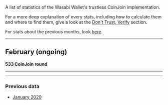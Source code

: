 A list of statistics of the Wasabi Wallet's trustless CoinJoin implementation.

For a more deep explanation of every stats, including how to calculate them and where to find them, give a look at the [Don't Trust, Verify](Dont_Trust_Verify.md) section. 

For stats about the previous months, look [here](months_list.md).

---

## February (ongoing)
**533 CoinJoin round**

---

---

### Previous data

* [January 2020](2020/January/README.md)
